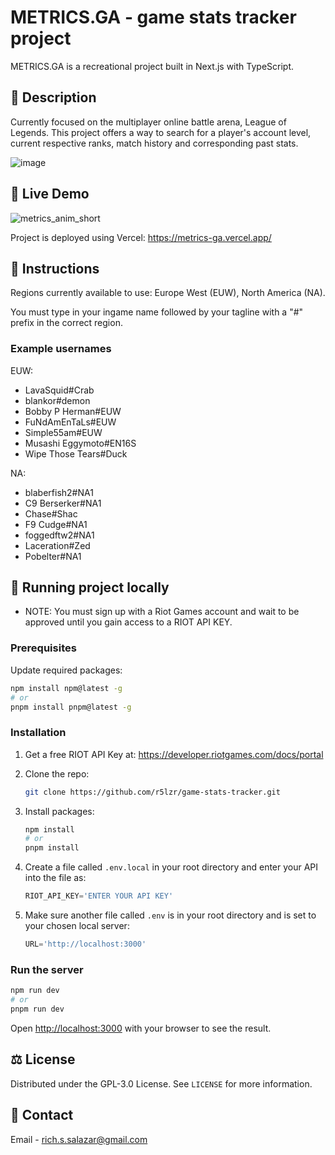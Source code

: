 # METRICS.GA - game stats tracker project

METRICS.GA is a recreational project built in Next.js with TypeScript.

## 📃 Description

Currently focused on the multiplayer online battle arena, League of Legends. This project offers a way to search for a player's account level, current respective ranks, match history and corresponding past stats.

![image](https://github.com/user-attachments/assets/7c849824-1af8-44a7-9fd7-bd0698ff9ae5)

## 🚀 Live Demo

![metrics_anim_short](https://github.com/user-attachments/assets/c7106a16-8391-4435-86e7-39e558219bae)

Project is deployed using Vercel: https://metrics-ga.vercel.app/

## 📝 Instructions

Regions currently available to use: Europe West (EUW), North America (NA).

You must type in your ingame name followed by your tagline with a "#" prefix in the correct region.

### Example usernames
EUW:
- LavaSquid#Crab
- blankor#demon
- Bobby P Herman#EUW
- FuNdAmEnTaLs#EUW
- Simple55am#EUW
- Musashi Eggymoto#EN16S
- Wipe Those Tears#Duck

NA:
- blaberfish2#NA1
- C9 Berserker#NA1
- Chase#Shac
- F9 Cudge#NA1
- foggedftw2#NA1
- Laceration#Zed
- Pobelter#NA1

## 🔧 Running project locally

- NOTE: You must sign up with a Riot Games account and wait to be approved until you gain access to a RIOT API KEY.

### Prerequisites
Update required packages:

```bash
npm install npm@latest -g
# or
pnpm install pnpm@latest -g
```
### Installation
1. Get a free RIOT API Key at: https://developer.riotgames.com/docs/portal

2. Clone the repo:
   ```sh
   git clone https://github.com/r5lzr/game-stats-tracker.git
   ```
3. Install packages:
   ```sh
   npm install
   # or
   pnpm install
   ```
4. Create a file called `.env.local` in your root directory and enter your API into the file as:
   ```js
   RIOT_API_KEY='ENTER YOUR API KEY'
   ```
5. Make sure another file called `.env` is in your root directory and is set to your chosen local server:
   ```js
   URL='http://localhost:3000'
   ```
### Run the server

```bash
npm run dev
# or
pnpm run dev
```

Open [http://localhost:3000](http://localhost:3000) with your browser to see the result.

## ⚖ License

Distributed under the GPL-3.0 License. See `LICENSE` for more information.

## 📱 Contact

Email - rich.s.salazar@gmail.com
